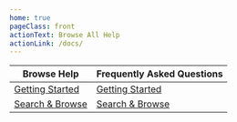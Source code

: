 ```yaml
---
home: true
pageClass: front
actionText: Browse All Help
actionLink: /docs/
---
```


| Browse Help                                       | Frequently Asked Questions                         |
| ------------------------------------------------- |----------------------------------------------------|
| [Getting Started](/docs/)                         | [Getting Started](/docs/)                          |
| [Search & Browse](/docs/blh-010-search-and-browse.html)   | [Search & Browse](/docs/blh-010-search-and-browse.html)    |
